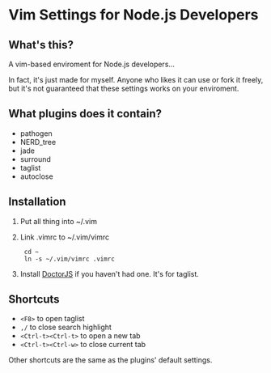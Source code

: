 Vim Settings for Node.js Developers
=============

What's this?
-------------
A vim-based enviroment for Node.js developers...

In fact, it's just made for myself. Anyone who likes it can use or fork it freely, but it's not guaranteed that these settings works on your enviroment. 

What plugins does it contain?
-------------
*   pathogen
*   NERD\_tree
*   jade
*   surround
*   taglist
*   autoclose

Installation
-------------
1. Put all thing into ~/.vim
2. Link .vimrc to ~/.vim/vimrc

        cd ~
        ln -s ~/.vim/vimrc .vimrc

3. Install [DoctorJS](https://github.com/mozilla/doctorjs) if you haven't had one. It's for taglist.

Shortcuts
------------
+ `<F8>` to open taglist
+ `,/` to close search highlight
+ `<Ctrl-t><Ctrl-t>` to open a new tab
+ `<Ctrl-t><Ctrl-w>` to close current tab

Other shortcuts are the same as the plugins' default settings.

